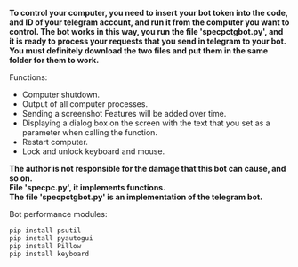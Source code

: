 
**To control your computer, you need to insert your bot token into the code, and ID of your telegram account, and run it from the computer you want to control.
The bot works in this way, you run the file 'specpctgbot.py', and it is ready to process your requests that you send in telegram to your bot. You must definitely download the two files and put them in the same folder for them to work.**

Functions:  
+ Computer shutdown.  
+ Output of all computer processes.  
+ Sending a screenshot Features will be added over time.   
+ Displaying a dialog box on the screen with the text that you set as a parameter when calling the function.  
+ Restart computer.  
+ Lock and unlock keyboard and mouse.  

**The author is not responsible for the damage that this bot can cause, and so on.  
File 'specpc.py', it implements functions.    
The file 'specpctgbot.py' is an implementation of the telegram bot.**  


Bot performance modules:  
```
pip install psutil
pip install pyautogui
pip install Pillow
pip install keyboard
```

